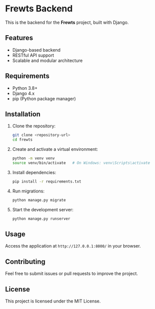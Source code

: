 # Frewts Backend

This is the backend for the **Frewts** project, built with Django.

## Features
- Django-based backend
- RESTful API support
- Scalable and modular architecture

## Requirements
- Python 3.8+
- Django 4.x
- pip (Python package manager)

## Installation

1. Clone the repository:
   ```bash
   git clone <repository-url>
   cd frewts
   ```

2. Create and activate a virtual environment:
   ```bash
   python -m venv venv
   source venv/bin/activate   # On Windows: venv\Scripts\activate
   ```

3. Install dependencies:
   ```bash
   pip install -r requirements.txt
   ```

4. Run migrations:
   ```bash
   python manage.py migrate
   ```

5. Start the development server:
   ```bash
   python manage.py runserver
   ```

## Usage
Access the application at `http://127.0.0.1:8000/` in your browser.

## Contributing
Feel free to submit issues or pull requests to improve the project.

## License
This project is licensed under the MIT License.